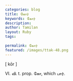 ```yaml
---
categories: blog
title: கோர்
keywords: கோர்
description: 
author: Tamilan
layout: Ruby
tags: 
 
permalink: கோர்
featured: /images/ttak-48.png
---
```

  
[ kōr ]  
  
VI. வி. t. prop. கோ, which பார். 